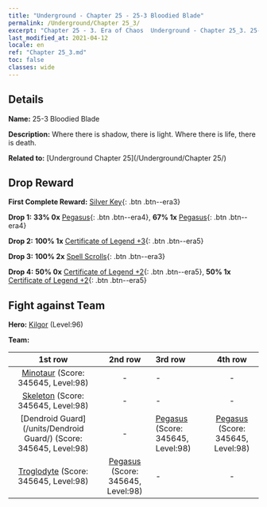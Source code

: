 ```yaml
---
title: "Underground - Chapter 25 - 25-3 Bloodied Blade"
permalink: /Underground/Chapter 25_3/
excerpt: "Chapter 25 - 3. Era of Chaos  Underground - Chapter 25_3. 25-3 Bloodied Blade"
last_modified_at: 2021-04-12
locale: en
ref: "Chapter 25_3.md"
toc: false
classes: wide
---
```


## Details

 **Name:** 25-3 Bloodied Blade

 **Description:** Where there is shadow, there is light. Where there is life, there is death.

 **Related to:** [Underground Chapter 25](/Underground/Chapter 25/)

## Drop Reward

 **First Complete Reward:** [Silver Key](/Items/con_693/){: .btn .btn--era3}

 **Drop 1:** **33% 0x** [Pegasus](/Items/unt_202/){: .btn .btn--era4}, **67% 1x** [Pegasus](/Items/unt_202/){: .btn .btn--era4}

 **Drop 2:** **100% 1x** [Certificate of Legend +3](/Items/mat_88/){: .btn .btn--era5}

 **Drop 3:** **100% 2x** [Spell Scrolls](/Items/con_694/){: .btn .btn--era3}

 **Drop 4:** **50% 0x** [Certificate of Legend +2](/Items/mat_81/){: .btn .btn--era5}, **50% 1x** [Certificate of Legend +2](/Items/mat_81/){: .btn .btn--era5}


## Fight against Team
 **Hero:** [Kilgor](/heroes/Kilgor/) (Level:96)

 **Team:**


  | 1st row | 2nd row | 3rd row | 4th row |
  |:----:|:----:|:----|:----:|
  | [Minotaur](/units/Minotaur/) (Score: 345645, Level:98)  | - | - | - |
  | [Skeleton](/units/Skeleton/) (Score: 345645, Level:98)  | - | - | - |
  | [Dendroid Guard](/units/Dendroid Guard/) (Score: 345645, Level:98)  | - | [Pegasus](/units/Pegasus/) (Score: 345645, Level:98)  | [Pegasus](/units/Pegasus/) (Score: 345645, Level:98)  |
  | [Troglodyte](/units/Troglodyte/) (Score: 345645, Level:98)  | [Pegasus](/units/Pegasus/) (Score: 345645, Level:98)  | - | - |


